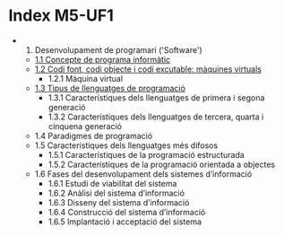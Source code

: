 # Index M5-UF1
+ 1. Desenvolupament de programari ('Software')
  - [1.1 Concepte de programa informàtic](/programa_informatic.md)
  - [1.2 Codi font, codi objecte i codi excutable: màquines virtuals](/codi_font.md)
    - 1.2.1 Màquina virtual 
  - [1.3 Tipus de llenguatges de programació](/tipus.md)
    - 1.3.1 Característiques dels llenguatges de primera i segona generació
    - 1.3.2 Característiques dels llenguatges de tercera, quarta i cinquena
generació
  - 1.4 Paradigmes de programació
  - 1.5 Característiques dels llenguatges més difosos
    - 1.5.1 Característiques de la programació estructurada
    - 1.5.2 Característiques de la programació orientada a objectes
  - 1.6 Fases del desenvolupament dels sistemes d’informació
    - 1.6.1 Estudi de viabilitat del sistema
    - 1.6.2 Anàlisi del sistema d’informació
    - 1.6.3 Disseny del sistema d’informació
    - 1.6.4 Construcció del sistema d’informació
    - 1.6.5 Implantació i acceptació del sistema
